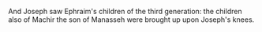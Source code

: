 And Joseph saw Ephraim's children of the third generation: the children also of Machir the son of Manasseh were brought up upon Joseph's knees.
